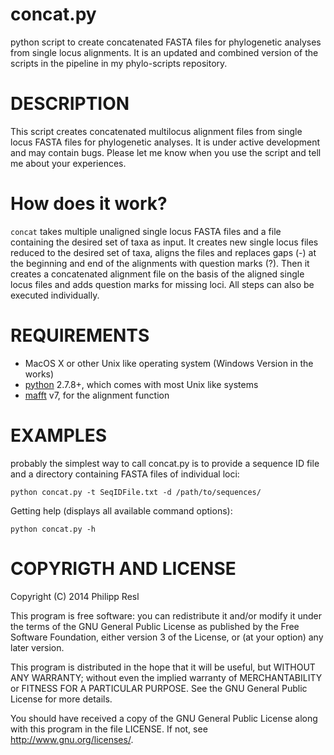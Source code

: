 concat.py
=========

python script to create concatenated FASTA files for phylogenetic analyses from single locus alignments. It is an updated and combined version of the scripts in the pipeline in my phylo-scripts repository.


DESCRIPTION
===========

This script creates concatenated multilocus alignment files from single locus FASTA files for phylogenetic analyses.
It is under active development and may contain bugs. Please let me know when you use the script and tell me about your experiences.

How does it work?
================

`concat` takes multiple unaligned single locus FASTA files and a file containing the desired set of taxa as input.
It creates new single locus files reduced to the desired set of taxa, aligns the files and replaces gaps (-) at the beginning
and end of the alignments with question marks (?). Then it creates a concatenated alignment file on the basis of the aligned
single locus files and adds question marks for missing loci. All steps can also be executed individually.


REQUIREMENTS
============

- MacOS X or other Unix like operating system (Windows Version in the works)
- [python](www.python.org) 2.7.8+, which comes with most Unix like systems
- [mafft](http://mafft.cbrc.jp/alignment/software/) v7, for the alignment function


EXAMPLES
========

probably the simplest way to call concat.py is to provide a sequence ID file and a directory containing FASTA files of individual loci:

`python concat.py -t SeqIDFile.txt -d /path/to/sequences/ `

Getting help (displays all available command options):

`python concat.py -h`



COPYRIGTH AND LICENSE
=====================

Copyright (C) 2014 Philipp Resl

This program is free software: you can redistribute it and/or modify it under the terms of the GNU General Public License as published by the Free Software Foundation, either version 3 of the License, or (at your option) any later version.

This program is distributed in the hope that it will be useful, but WITHOUT ANY WARRANTY; without even the implied warranty of MERCHANTABILITY or FITNESS FOR A PARTICULAR PURPOSE. See the GNU General Public License for more details.

You should have received a copy of the GNU General Public License along with this program in the file LICENSE. If not, see http://www.gnu.org/licenses/.
